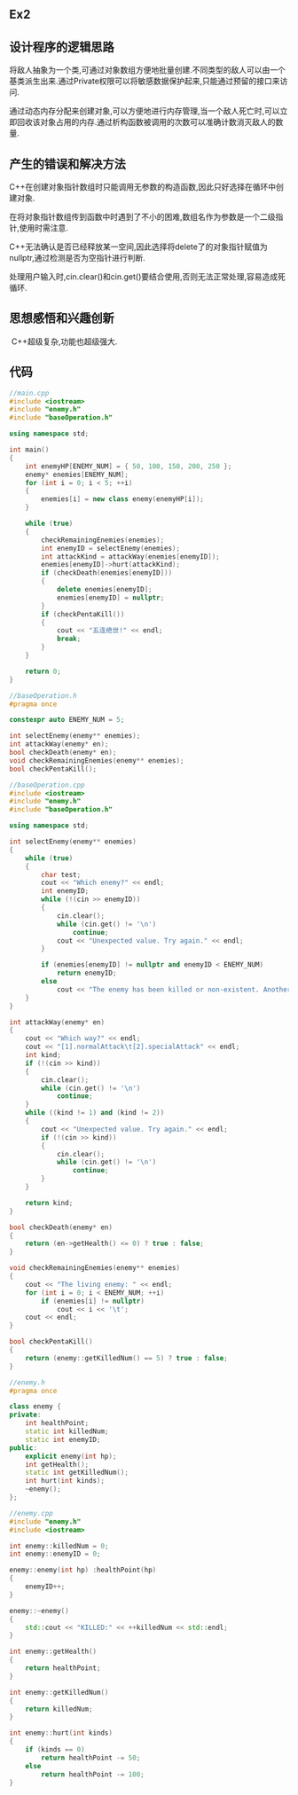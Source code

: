 ## Ex2

## 设计程序的逻辑思路

​		将敌人抽象为一个类,可通过对象数组方便地批量创建.不同类型的敌人可以由一个基类派生出来.通过Private权限可以将敏感数据保护起来,只能通过预留的接口来访问.

​		通过动态内存分配来创建对象,可以方便地进行内存管理,当一个敌人死亡时,可以立即回收该对象占用的内存.通过析构函数被调用的次数可以准确计数消灭敌人的数量.

## 产生的错误和解决方法

​		C++在创建对象指针数组时只能调用无参数的构造函数,因此只好选择在循环中创建对象.

​		在将对象指针数组传到函数中时遇到了不小的困难,数组名作为参数是一个二级指针,使用时需注意.

​		C++无法确认是否已经释放某一空间,因此选择将delete了的对象指针赋值为nullptr,通过检测是否为空指针进行判断.

​		处理用户输入时,cin.clear()和cin.get()要结合使用,否则无法正常处理,容易造成死循环.

## 思想感悟和兴趣创新

​	C++超级复杂,功能也超级强大.

## 代码

```c++
//main.cpp
#include <iostream>
#include "enemy.h"
#include "baseOperation.h"

using namespace std;

int main()
{
	int enemyHP[ENEMY_NUM] = { 50, 100, 150, 200, 250 };
	enemy* enemies[ENEMY_NUM];
	for (int i = 0; i < 5; ++i)
	{
		enemies[i] = new class enemy(enemyHP[i]);
	}

	while (true)
	{
		checkRemainingEnemies(enemies);
		int enemyID = selectEnemy(enemies);
		int attackKind = attackWay(enemies[enemyID]);
		enemies[enemyID]->hurt(attackKind);
		if (checkDeath(enemies[enemyID]))
		{
			delete enemies[enemyID];
			enemies[enemyID] = nullptr;
		}
		if (checkPentaKill())
		{
			cout << "五连绝世!" << endl;
			break;
		}
	}

	return 0;
}
```

```c++
//baseOperation.h
#pragma once

constexpr auto ENEMY_NUM = 5;

int selectEnemy(enemy** enemies);
int attackWay(enemy* en);
bool checkDeath(enemy* en);
void checkRemainingEnemies(enemy** enemies);
bool checkPentaKill();
```

```c++
//baseOperation.cpp
#include <iostream>
#include "enemy.h"
#include "baseOperation.h"

using namespace std;

int selectEnemy(enemy** enemies)
{
	while (true)
	{
		char test;
		cout << "Which enemy?" << endl;
		int enemyID;
		while (!(cin >> enemyID))
		{
			cin.clear();
			while (cin.get() != '\n')
				continue;
			cout << "Unexpected value. Try again." << endl;
		}

		if (enemies[enemyID] != nullptr and enemyID < ENEMY_NUM)
			return enemyID;
		else
			cout << "The enemy has been killed or non-existent. Another please." << endl;
	}
}

int attackWay(enemy* en)
{
	cout << "Which way?" << endl;
	cout << "[1].normalAttack\t[2].specialAttack" << endl;
	int kind;
	if (!(cin >> kind))
	{
		cin.clear();
		while (cin.get() != '\n')
			continue;
	}
	while ((kind != 1) and (kind != 2))
	{
		cout << "Unexpected value. Try again." << endl;
		if (!(cin >> kind))
		{
			cin.clear();
			while (cin.get() != '\n')
				continue;
		}
	}

	return kind;
}

bool checkDeath(enemy* en)
{
	return (en->getHealth() <= 0) ? true : false;
}

void checkRemainingEnemies(enemy** enemies)
{
	cout << "The living enemy: " << endl;
	for (int i = 0; i < ENEMY_NUM; ++i)
		if (enemies[i] != nullptr)
			cout << i << '\t';
	cout << endl;
}

bool checkPentaKill()
{
	return (enemy::getKilledNum() == 5) ? true : false;
}
```

```c++
//enemy.h
#pragma once

class enemy {
private:
	int healthPoint;
	static int killedNum;
	static int enemyID;
public:
	explicit enemy(int hp);
	int getHealth();
	static int getKilledNum();
	int hurt(int kinds);
	~enemy();
};
```

```c++
//enemy.cpp
#include "enemy.h"
#include <iostream>

int enemy::killedNum = 0;
int enemy::enemyID = 0;

enemy::enemy(int hp) :healthPoint(hp)
{
	enemyID++;
}

enemy::~enemy()
{
	std::cout << "KILLED:" << ++killedNum << std::endl;
}

int enemy::getHealth()
{
	return healthPoint;
}

int enemy::getKilledNum()
{
	return killedNum;
}

int enemy::hurt(int kinds)
{
	if (kinds == 0)
		return healthPoint -= 50;
	else
		return healthPoint -= 100;
}
```

